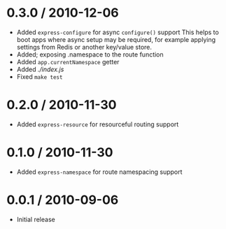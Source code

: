 
0.3.0 / 2010-12-06 
==================

  * Added `express-configure` for async `configure()` support
    This helps to boot apps where async setup may be required,
    for example applying settings from Redis or another key/value store.
  * Added; exposing .namespace to the route function
  * Added `app.currentNamespace` getter
  * Added _./index.js_
  * Fixed `make test`

0.2.0 / 2010-11-30 
==================

  * Added `express-resource` for resourceful routing support

0.1.0 / 2010-11-30 
==================

  * Added `express-namespace` for route namespacing support

0.0.1 / 2010-09-06 
==================

  * Initial release
